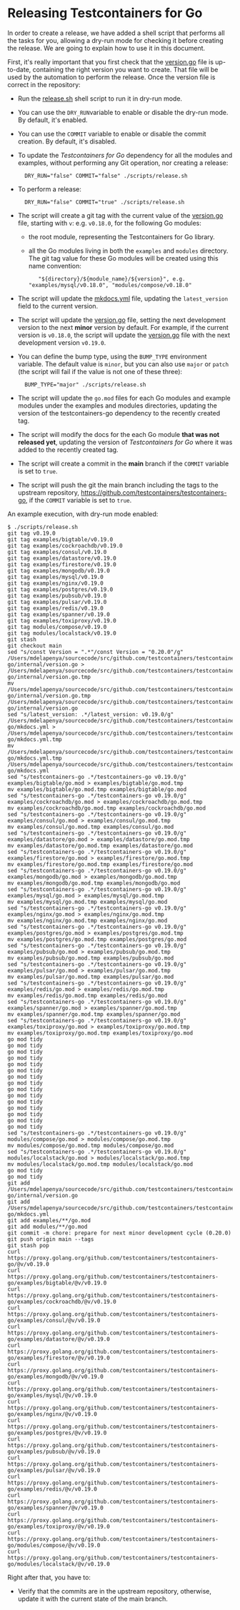 # Releasing Testcontainers for Go

In order to create a release, we have added a shell script that performs all the tasks for you, allowing a dry-run mode for checking it before creating the release. We are going to explain how to use it in this document.

First, it's really important that you first check that the [version.go](./internal/version.go) file is up-to-date, containing the right version you want to create. That file will be used by the automation to perform the release.
Once the version file is correct in the repository:

- Run the [release.sh](./scripts/release.sh) shell script to run it in dry-run mode.
- You can use the `DRY_RUN`variable to enable or disable the dry-run mode. By default, it's enabled.
- You can use the `COMMIT` variable to enable or disable the commit creation. By default, it's disabled.
- To update the _Testcontainers for Go_ dependency for all the modules and examples, without performing any Git operation, nor creating a release:

        DRY_RUN="false" COMMIT="false" ./scripts/release.sh

- To perform a release:

        DRY_RUN="false" COMMIT="true" ./scripts/release.sh

- The script will create a git tag with the current value of the [version.go](./internal/version.go) file, starting with `v`: e.g. `v0.18.0`, for the following Go modules:
    - the root module, representing the Testcontainers for Go library.
    - all the Go modules living in both the `examples` and `modules` directory. The git tag value for these Go modules will be created using this name convention:

             "${directory}/${module_name}/${version}", e.g. "examples/mysql/v0.18.0", "modules/compose/v0.18.0"

- The script will update the [mkdocs.yml](./mkdocks.yml) file, updating the `latest_version` field to the current version.
- The script will update the [version.go](./internal/version.go) file, setting the next development version to the next **minor** version by default. For example, if the current version is `v0.18.0`, the script will update the [version.go](./internal/version.go) file with the next development version `v0.19.0`.
- You can define the bump type, using the `BUMP_TYPE` environment variable. The default value is `minor`, but you can also use `major` or `patch` (the script will fail if the value is not one of these three):

        BUMP_TYPE="major" ./scripts/release.sh

- The script will update the `go.mod` files for each Go modules and example modules under the examples and modules directories, updating the version of the testcontainers-go dependency to the recently created tag.
- The script will modify the docs for the each Go module **that was not released yet**, updating the version of _Testcontainers for Go_ where it was added to the recently created tag.
- The script will create a commit in the **main** branch if the `COMMIT` variable is set to `true`.
- The script will push the git the main branch including the tags to the upstream repository, https://github.com/testcontainers/testcontainers-go, if the `COMMIT` variable is set to `true`.

An example execution, with dry-run mode enabled:

```
$ ./scripts/release.sh
git tag v0.19.0
git tag examples/bigtable/v0.19.0
git tag examples/cockroachdb/v0.19.0
git tag examples/consul/v0.19.0
git tag examples/datastore/v0.19.0
git tag examples/firestore/v0.19.0
git tag examples/mongodb/v0.19.0
git tag examples/mysql/v0.19.0
git tag examples/nginx/v0.19.0
git tag examples/postgres/v0.19.0
git tag examples/pubsub/v0.19.0
git tag examples/pulsar/v0.19.0
git tag examples/redis/v0.19.0
git tag examples/spanner/v0.19.0
git tag examples/toxiproxy/v0.19.0
git tag modules/compose/v0.19.0
git tag modules/localstack/v0.19.0
git stash
git checkout main
sed "s/const Version = ".*"/const Version = "0.20.0"/g" /Users/mdelapenya/sourcecode/src/github.com/testcontainers/testcontainers-go/internal/version.go > /Users/mdelapenya/sourcecode/src/github.com/testcontainers/testcontainers-go/internal/version.go.tmp
mv /Users/mdelapenya/sourcecode/src/github.com/testcontainers/testcontainers-go/internal/version.go.tmp /Users/mdelapenya/sourcecode/src/github.com/testcontainers/testcontainers-go/internal/version.go
sed "s/latest_version: .*/latest_version: v0.19.0/g" /Users/mdelapenya/sourcecode/src/github.com/testcontainers/testcontainers-go/mkdocs.yml > /Users/mdelapenya/sourcecode/src/github.com/testcontainers/testcontainers-go/mkdocs.yml.tmp
mv /Users/mdelapenya/sourcecode/src/github.com/testcontainers/testcontainers-go/mkdocs.yml.tmp /Users/mdelapenya/sourcecode/src/github.com/testcontainers/testcontainers-go/mkdocs.yml
sed "s/testcontainers-go .*/testcontainers-go v0.19.0/g" examples/bigtable/go.mod > examples/bigtable/go.mod.tmp
mv examples/bigtable/go.mod.tmp examples/bigtable/go.mod
sed "s/testcontainers-go .*/testcontainers-go v0.19.0/g" examples/cockroachdb/go.mod > examples/cockroachdb/go.mod.tmp
mv examples/cockroachdb/go.mod.tmp examples/cockroachdb/go.mod
sed "s/testcontainers-go .*/testcontainers-go v0.19.0/g" examples/consul/go.mod > examples/consul/go.mod.tmp
mv examples/consul/go.mod.tmp examples/consul/go.mod
sed "s/testcontainers-go .*/testcontainers-go v0.19.0/g" examples/datastore/go.mod > examples/datastore/go.mod.tmp
mv examples/datastore/go.mod.tmp examples/datastore/go.mod
sed "s/testcontainers-go .*/testcontainers-go v0.19.0/g" examples/firestore/go.mod > examples/firestore/go.mod.tmp
mv examples/firestore/go.mod.tmp examples/firestore/go.mod
sed "s/testcontainers-go .*/testcontainers-go v0.19.0/g" examples/mongodb/go.mod > examples/mongodb/go.mod.tmp
mv examples/mongodb/go.mod.tmp examples/mongodb/go.mod
sed "s/testcontainers-go .*/testcontainers-go v0.19.0/g" examples/mysql/go.mod > examples/mysql/go.mod.tmp
mv examples/mysql/go.mod.tmp examples/mysql/go.mod
sed "s/testcontainers-go .*/testcontainers-go v0.19.0/g" examples/nginx/go.mod > examples/nginx/go.mod.tmp
mv examples/nginx/go.mod.tmp examples/nginx/go.mod
sed "s/testcontainers-go .*/testcontainers-go v0.19.0/g" examples/postgres/go.mod > examples/postgres/go.mod.tmp
mv examples/postgres/go.mod.tmp examples/postgres/go.mod
sed "s/testcontainers-go .*/testcontainers-go v0.19.0/g" examples/pubsub/go.mod > examples/pubsub/go.mod.tmp
mv examples/pubsub/go.mod.tmp examples/pubsub/go.mod
sed "s/testcontainers-go .*/testcontainers-go v0.19.0/g" examples/pulsar/go.mod > examples/pulsar/go.mod.tmp
mv examples/pulsar/go.mod.tmp examples/pulsar/go.mod
sed "s/testcontainers-go .*/testcontainers-go v0.19.0/g" examples/redis/go.mod > examples/redis/go.mod.tmp
mv examples/redis/go.mod.tmp examples/redis/go.mod
sed "s/testcontainers-go .*/testcontainers-go v0.19.0/g" examples/spanner/go.mod > examples/spanner/go.mod.tmp
mv examples/spanner/go.mod.tmp examples/spanner/go.mod
sed "s/testcontainers-go .*/testcontainers-go v0.19.0/g" examples/toxiproxy/go.mod > examples/toxiproxy/go.mod.tmp
mv examples/toxiproxy/go.mod.tmp examples/toxiproxy/go.mod
go mod tidy
go mod tidy
go mod tidy
go mod tidy
go mod tidy
go mod tidy
go mod tidy
go mod tidy
go mod tidy
go mod tidy
go mod tidy
go mod tidy
go mod tidy
go mod tidy
go mod tidy
sed "s/testcontainers-go .*/testcontainers-go v0.19.0/g" modules/compose/go.mod > modules/compose/go.mod.tmp
mv modules/compose/go.mod.tmp modules/compose/go.mod
sed "s/testcontainers-go .*/testcontainers-go v0.19.0/g" modules/localstack/go.mod > modules/localstack/go.mod.tmp
mv modules/localstack/go.mod.tmp modules/localstack/go.mod
go mod tidy
go mod tidy
git add /Users/mdelapenya/sourcecode/src/github.com/testcontainers/testcontainers-go/internal/version.go
git add /Users/mdelapenya/sourcecode/src/github.com/testcontainers/testcontainers-go/mkdocs.yml
git add examples/**/go.mod
git add modules/**/go.mod
git commit -m chore: prepare for next minor development cycle (0.20.0)
git push origin main --tags
git stash pop
curl https://proxy.golang.org/github.com/testcontainers/testcontainers-go/@v/v0.19.0
curl https://proxy.golang.org/github.com/testcontainers/testcontainers-go/examples/bigtable/@v/v0.19.0
curl https://proxy.golang.org/github.com/testcontainers/testcontainers-go/examples/cockroachdb/@v/v0.19.0
curl https://proxy.golang.org/github.com/testcontainers/testcontainers-go/examples/consul/@v/v0.19.0
curl https://proxy.golang.org/github.com/testcontainers/testcontainers-go/examples/datastore/@v/v0.19.0
curl https://proxy.golang.org/github.com/testcontainers/testcontainers-go/examples/firestore/@v/v0.19.0
curl https://proxy.golang.org/github.com/testcontainers/testcontainers-go/examples/mongodb/@v/v0.19.0
curl https://proxy.golang.org/github.com/testcontainers/testcontainers-go/examples/mysql/@v/v0.19.0
curl https://proxy.golang.org/github.com/testcontainers/testcontainers-go/examples/nginx/@v/v0.19.0
curl https://proxy.golang.org/github.com/testcontainers/testcontainers-go/examples/postgres/@v/v0.19.0
curl https://proxy.golang.org/github.com/testcontainers/testcontainers-go/examples/pubsub/@v/v0.19.0
curl https://proxy.golang.org/github.com/testcontainers/testcontainers-go/examples/pulsar/@v/v0.19.0
curl https://proxy.golang.org/github.com/testcontainers/testcontainers-go/examples/redis/@v/v0.19.0
curl https://proxy.golang.org/github.com/testcontainers/testcontainers-go/examples/spanner/@v/v0.19.0
curl https://proxy.golang.org/github.com/testcontainers/testcontainers-go/examples/toxiproxy/@v/v0.19.0
curl https://proxy.golang.org/github.com/testcontainers/testcontainers-go/modules/compose/@v/v0.19.0
curl https://proxy.golang.org/github.com/testcontainers/testcontainers-go/modules/localstack/@v/v0.19.0
```

Right after that, you have to:
- Verify that the commits are in the upstream repository, otherwise, update it with the current state of the main branch.

